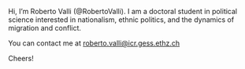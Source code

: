 Hi, I’m Roberto Valli (@RobertoValli).
I am a doctoral student in political science interested in nationalism, ethnic politics, and the dynamics of migration and conflict.

You can contact me at roberto.valli@icr.gess.ethz.ch

Cheers!

<!---
RobertoValli/RobertoValli is a ✨ special ✨ repository because its `README.md` (this file) appears on your GitHub profile.
You can click the Preview link to take a look at your changes.
--->
